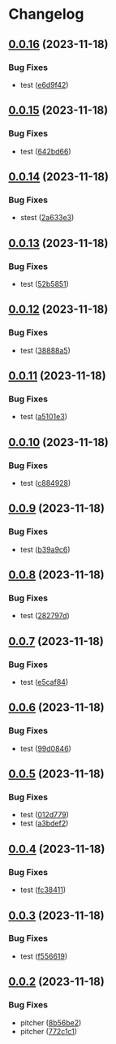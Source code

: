 # Changelog

## [0.0.16](https://github.com/mojojoji/release-please-test/compare/pitcher-v0.0.15...pitcher-v0.0.16) (2023-11-18)


### Bug Fixes

* test ([e6d9f42](https://github.com/mojojoji/release-please-test/commit/e6d9f425e1fc49903c98f670931525851698e459))

## [0.0.15](https://github.com/mojojoji/release-please-test/compare/pitcher-v0.0.14...pitcher-v0.0.15) (2023-11-18)


### Bug Fixes

* test ([642bd66](https://github.com/mojojoji/release-please-test/commit/642bd66a0908e4c6405a07601f85c45c3adca3e0))

## [0.0.14](https://github.com/mojojoji/release-please-test/compare/pitcher-v0.0.13...pitcher-v0.0.14) (2023-11-18)


### Bug Fixes

* stest ([2a633e3](https://github.com/mojojoji/release-please-test/commit/2a633e3589567c0f2acd066cf490157e4e6095e8))

## [0.0.13](https://github.com/mojojoji/release-please-test/compare/pitcher-v0.0.12...pitcher-v0.0.13) (2023-11-18)


### Bug Fixes

* test ([52b5851](https://github.com/mojojoji/release-please-test/commit/52b58511b3ed7dff43953d9e9599762f61c118c2))

## [0.0.12](https://github.com/mojojoji/release-please-test/compare/pitcher-v0.0.11...pitcher-v0.0.12) (2023-11-18)


### Bug Fixes

* test ([38888a5](https://github.com/mojojoji/release-please-test/commit/38888a548e6204dacc0815b7e9c5a35ef1d0e4e6))

## [0.0.11](https://github.com/mojojoji/release-please-test/compare/pitcher-v0.0.10...pitcher-v0.0.11) (2023-11-18)


### Bug Fixes

* test ([a5101e3](https://github.com/mojojoji/release-please-test/commit/a5101e3e9f83305694df6b7441915eb88a957798))

## [0.0.10](https://github.com/mojojoji/release-please-test/compare/pitcher-v0.0.9...pitcher-v0.0.10) (2023-11-18)


### Bug Fixes

* test ([c884928](https://github.com/mojojoji/release-please-test/commit/c8849280e7b08f9077d374ca494a51d9add535cb))

## [0.0.9](https://github.com/mojojoji/release-please-test/compare/pitcher-v0.0.8...pitcher-v0.0.9) (2023-11-18)


### Bug Fixes

* test ([b39a9c6](https://github.com/mojojoji/release-please-test/commit/b39a9c65a50320c9b0a9bc13c41d0a008d1cd8b1))

## [0.0.8](https://github.com/mojojoji/release-please-test/compare/pitcher-v0.0.7...pitcher-v0.0.8) (2023-11-18)


### Bug Fixes

* test ([282797d](https://github.com/mojojoji/release-please-test/commit/282797dd5d77a97405e56b033df9fe6e9a270a0e))

## [0.0.7](https://github.com/mojojoji/release-please-test/compare/pitcher-v0.0.6...pitcher-v0.0.7) (2023-11-18)


### Bug Fixes

* test ([e5caf84](https://github.com/mojojoji/release-please-test/commit/e5caf84eb34dec382e2b39e96d945d7fba756687))

## [0.0.6](https://github.com/mojojoji/release-please-test/compare/pitcher-v0.0.5...pitcher-v0.0.6) (2023-11-18)


### Bug Fixes

* test ([99d0846](https://github.com/mojojoji/release-please-test/commit/99d0846fcfe772a6b5aaf092419db9f4429bdcf3))

## [0.0.5](https://github.com/mojojoji/release-please-test/compare/pitcher-v0.0.4...pitcher-v0.0.5) (2023-11-18)


### Bug Fixes

* test ([012d779](https://github.com/mojojoji/release-please-test/commit/012d779e8442e9ba4f21d7d79ad87c0e295c5a36))
* test ([a3bdef2](https://github.com/mojojoji/release-please-test/commit/a3bdef2ce59dc42e74080936a3d8833c438d824e))

## [0.0.4](https://github.com/mojojoji/release-please-test/compare/pitcher-v0.0.3...pitcher-v0.0.4) (2023-11-18)


### Bug Fixes

* test ([fc38411](https://github.com/mojojoji/release-please-test/commit/fc38411b98e9d2ba83c2b6ed3a69e05cc08ee5be))

## [0.0.3](https://github.com/mojojoji/release-please-test/compare/pitcher-v0.0.2...pitcher-v0.0.3) (2023-11-18)


### Bug Fixes

* test ([f556619](https://github.com/mojojoji/release-please-test/commit/f556619f2708d069d0284c4e2a6fdd9077587642))

## [0.0.2](https://github.com/mojojoji/release-please-test/compare/pitcher-v0.0.1...pitcher-v0.0.2) (2023-11-18)


### Bug Fixes

* pitcher ([8b56be2](https://github.com/mojojoji/release-please-test/commit/8b56be23d5105c34af40a60c3c3116902e232151))
* pitcher ([772c1c1](https://github.com/mojojoji/release-please-test/commit/772c1c15f4a74dab4ff5294a26b0daa2d66ffb73))
